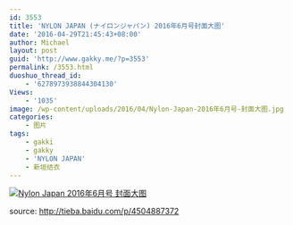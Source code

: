```yaml
---
id: 3553
title: 'NYLON JAPAN (ナイロンジャパン) 2016年6月号封面大图'
date: '2016-04-29T21:45:43+08:00'
author: Michael
layout: post
guid: 'http://www.gakky.me/?p=3553'
permalink: /3553.html
duoshuo_thread_id:
    - '6278973938844304130'
Views:
    - '1035'
image: /wp-content/uploads/2016/04/Nylon-Japan-2016年6月号-封面大图.jpg
categories:
    - 图片
tags:
    - gakki
    - gakky
    - 'NYLON JAPAN'
    - 新垣结衣
---
```


[![Nylon Japan 2016年6月号 封面大图](http://www.yui-aragaki.org/wp-content/uploads/2016/04/Nylon-Japan-2016年6月号-封面大图.jpg)](http://www.yui-aragaki.org/wp-content/uploads/2016/04/Nylon-Japan-2016年6月号-封面大图.jpg "Nylon Japan 2016年6月号 封面大图")

source: <http://tieba.baidu.com/p/4504887372>